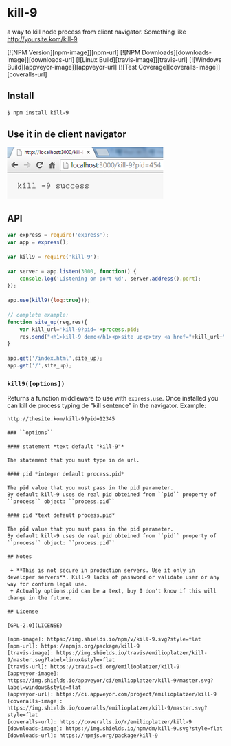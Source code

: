 # kill-9
a way to kill node process from client navigator. Something like http://yoursite.kom/kill-9

[![NPM Version][npm-image]][npm-url]
[![NPM Downloads][downloads-image]][downloads-url]
[![Linux Build][travis-image]][travis-url]
[![Windows Build][appveyor-image]][appveyor-url]
[![Test Coverage][coveralls-image]][coveralls-url]

## Install

```sh
$ npm install kill-9
```

## Use it in de client navigator

![use kill-9 as a url in the navigator](docs/chromeKill-9.png)

## API

```js
var express = require('express');
var app = express();

var kill9 = require('kill-9');

var server = app.listen(3000, function() {
    console.log('Listening on port %d', server.address().port);
});

app.use(kill9({log:true}));

// complete example: 
function site_up(req,res){
    var kill_url='kill-9?pid='+process.pid;
    res.send("<h1>kill-9 demo</h1><p>site up<p>try <a href="+kill_url+">"+kill_url+"</a>");
}

app.get('/index.html',site_up);
app.get('/',site_up);
```

### ``kill9([options])``

Returns a function middleware to use with ``express.use``. 
Once installed you can kill de process typing de "kill sentence" in the navigator.
Example:

```url
http://thesite.kom/kill-9?pid=12345

### ``options``

#### statement *text default "kill-9"*

The statement that you must type in de url. 

#### pid *integer default process.pid*

The pid value that you must pass in the pid parameter. 
By default kill-9 uses de real pid obteined from ``pid`` property of ``process`` object: ``process.pid``

#### pid *text default process.pid*

The pid value that you must pass in the pid parameter. 
By default kill-9 uses de real pid obteined from ``pid`` property of ``process`` object: ``process.pid``

## Notes

 + **This is not secure in production servers. Use it only in developer servers**. Kill-9 lacks of password or validate user or any way for confirm legal use.
 + Actually options.pid can be a text, buy I don't know if this will change in the future. 

## License

[GPL-2.0](LICENSE)

[npm-image]: https://img.shields.io/npm/v/kill-9.svg?style=flat
[npm-url]: https://npmjs.org/package/kill-9
[travis-image]: https://img.shields.io/travis/emilioplatzer/kill-9/master.svg?label=linux&style=flat
[travis-url]: https://travis-ci.org/emilioplatzer/kill-9
[appveyor-image]: https://img.shields.io/appveyor/ci/emilioplatzer/kill-9/master.svg?label=windows&style=flat
[appveyor-url]: https://ci.appveyor.com/project/emilioplatzer/kill-9
[coveralls-image]: https://img.shields.io/coveralls/emilioplatzer/kill-9/master.svg?style=flat
[coveralls-url]: https://coveralls.io/r/emilioplatzer/kill-9
[downloads-image]: https://img.shields.io/npm/dm/kill-9.svg?style=flat
[downloads-url]: https://npmjs.org/package/kill-9
